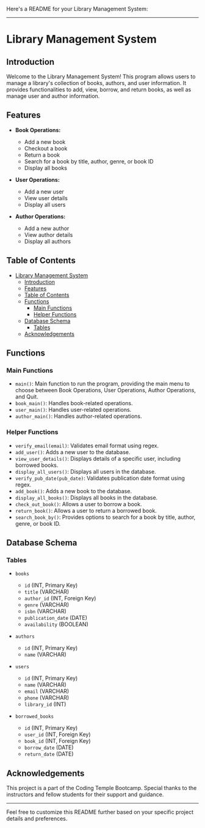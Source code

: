 Here's a README for your Library Management System:

---

# Library Management System

## Introduction

Welcome to the Library Management System! This program allows users to manage a library's collection of books, authors, and user information. It provides functionalities to add, view, borrow, and return books, as well as manage user and author information.

## Features

- **Book Operations:**
  - Add a new book
  - Checkout a book
  - Return a book
  - Search for a book by title, author, genre, or book ID
  - Display all books

- **User Operations:**
  - Add a new user
  - View user details
  - Display all users

- **Author Operations:**
  - Add a new author
  - View author details
  - Display all authors

## Table of Contents

- [Library Management System](#library-management-system)
  - [Introduction](#introduction)
  - [Features](#features)
  - [Table of Contents](#table-of-contents)
  - [Functions](#functions)
    - [Main Functions](#main-functions)
    - [Helper Functions](#helper-functions)
  - [Database Schema](#database-schema)
    - [Tables](#tables)
  - [Acknowledgements](#acknowledgements)

## Functions

### Main Functions

- `main()`: Main function to run the program, providing the main menu to choose between Book Operations, User Operations, Author Operations, and Quit.
- `book_main()`: Handles book-related operations.
- `user_main()`: Handles user-related operations.
- `author_main()`: Handles author-related operations.

### Helper Functions

- `verify_email(email)`: Validates email format using regex.
- `add_user()`: Adds a new user to the database.
- `view_user_details()`: Displays details of a specific user, including borrowed books.
- `display_all_users()`: Displays all users in the database.
- `verify_pub_date(pub_date)`: Validates publication date format using regex.
- `add_book()`: Adds a new book to the database.
- `display_all_books()`: Displays all books in the database.
- `check_out_book()`: Allows a user to borrow a book.
- `return_book()`: Allows a user to return a borrowed book.
- `search_book_by()`: Provides options to search for a book by title, author, genre, or book ID.

## Database Schema

### Tables

- `books`
  - `id` (INT, Primary Key)
  - `title` (VARCHAR)
  - `author_id` (INT, Foreign Key)
  - `genre` (VARCHAR)
  - `isbn` (VARCHAR)
  - `publication_date` (DATE)
  - `availability` (BOOLEAN)

- `authors`
  - `id` (INT, Primary Key)
  - `name` (VARCHAR)

- `users`
  - `id` (INT, Primary Key)
  - `name` (VARCHAR)
  - `email` (VARCHAR)
  - `phone` (VARCHAR)
  - `library_id` (INT)

- `borrowed_books`
  - `id` (INT, Primary Key)
  - `user_id` (INT, Foreign Key)
  - `book_id` (INT, Foreign Key)
  - `borrow_date` (DATE)
  - `return_date` (DATE)

## Acknowledgements

This project is a part of the Coding Temple Bootcamp. Special thanks to the instructors and fellow students for their support and guidance.

---

Feel free to customize this README further based on your specific project details and preferences.
